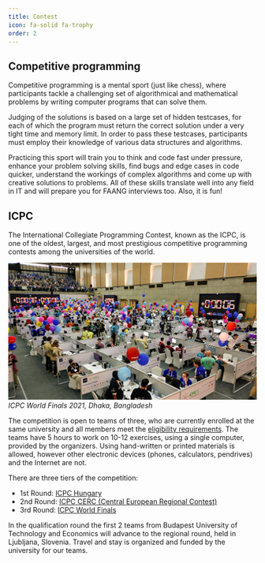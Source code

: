```yaml
---
title: Contest
icon: fa-solid fa-trophy
order: 2
---
```


## Competitive programming

Competitive programming is a mental sport (just like chess), where participants tackle a challenging set of algorithmical and mathematical problems by writing computer programs that can solve them.

Judging of the solutions is based on a large set of hidden testcases, for each of which the program must return the correct solution under a very tight time and memory limit. In order to pass these testcases, participants must employ their knowledge of various data structures and algorithms.

Practicing this sport will train you to think and code fast under pressure, enhance your problem solving skills, find bugs and edge cases in code quicker, understand the workings of complex algorithms and come up with creative solutions to problems. All of these skills translate well into any field in IT and will prepare you for FAANG interviews too. Also, it is fun!

## ICPC

The International Collegiate Programming Contest, known as the ICPC, is one of the oldest, largest, and most prestigious competitive programming contests among the universities of the world.

![ICPC World Finals 2021, Dhaka, Bangladesh](/assets/tabs/contest/icpc.jpg)
_ICPC World Finals 2021, Dhaka, Bangladesh_

The competition is open to teams of three, who are currently enrolled at the same university and all members meet the [eligibility requirements](https://cerc.acm.si/#participation). The teams have 5 hours to work on 10-12 exercises, using a single computer, provided by the organizers. Using hand-written or printed materials is allowed, however other electronic devices (phones, calculators, pendrives) and the Internet are not.

There are three tiers of the competition:

- 1st Round: [ICPC Hungary](http://versenyek.inf.elte.hu)
- 2nd Round: [ICPC CERC (Central European Regional Contest)](https://cerc.acm.si)
- 3rd Round: [ICPC World Finals](https://icpc.global)

In the qualification round the first 2 teams from Budapest University of Technology and Economics will advance to the regional round, held in Ljubljana, Slovenia. Travel and stay is organized and funded by the university for our teams.
